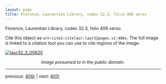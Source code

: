 ```yaml
---
layout: page
title: Florence, Laurentian Library, codex 32.3, folio 406 verso
---
```


Florence, Laurentian Library, codex 32.3, folio 406 verso

Cite this object as `urn:cite2:citelaur:laur32pages.v1:406v`.  The full image is linked to a citation tool you can use to cite regions of the image.

[![laur32_3_00820](http://www.homermultitext.org/iipsrv?IIIF=/project/homer/pyramidal/deepzoom/citelaur/laur32imgs/v1/laur32_3_00820.tif/full/800,/0/default.jpg)](http://www.homermultitext.org/ict2/?urn=urn:cite2:citelaur:laur32imgs.v1:laur32_3_00820) 

<p style="text-align: center; font-style: italic;">Image presumed to in the public domain.</p>

---

previous: [406r](../406r/) | next: [407r](../407r/)
